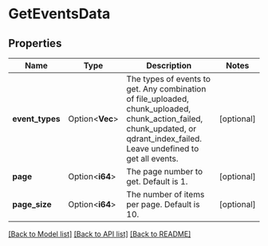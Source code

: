 # GetEventsData

## Properties

Name | Type | Description | Notes
------------ | ------------- | ------------- | -------------
**event_types** | Option<**Vec<String>**> | The types of events to get. Any combination of file_uploaded, chunk_uploaded, chunk_action_failed, chunk_updated, or qdrant_index_failed. Leave undefined to get all events. | [optional]
**page** | Option<**i64**> | The page number to get. Default is 1. | [optional]
**page_size** | Option<**i64**> | The number of items per page. Default is 10. | [optional]

[[Back to Model list]](../README.md#documentation-for-models) [[Back to API list]](../README.md#documentation-for-api-endpoints) [[Back to README]](../README.md)


